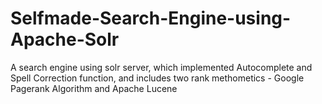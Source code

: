 # Selfmade-Search-Engine-using-Apache-Solr
A search engine using solr server, which implemented Autocomplete and Spell Correction function, and includes two rank methometics - Google Pagerank Algorithm and Apache Lucene
